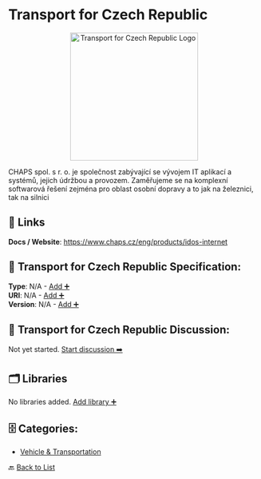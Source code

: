 # Transport for Czech Republic
<p align="center">
    <img width="256" src="https://raw.githubusercontent.com/apis-list/apis-list/main/apis/transport-for-czech-republic/logo_256x256.png" alt="Transport for Czech Republic Logo"/>
</p>
CHAPS spol. s r. o.  je společnost zabývající se vývojem IT aplikací a systémů, jejich údržbou a provozem.  Zaměřujeme se na komplexní softwarová řešení zejména pro oblast osobní dopravy a to jak na železnici, tak na silnici

##  🔗 Links
**Docs / Website**: https://www.chaps.cz/eng/products/idos-internet

## 🧬 Transport for Czech Republic Specification:
**Type**: N/A - [Add ➕](https://github.com/apis-list/apis-list/edit/main/apis.yaml#L19880)  
**URI**: N/A - [Add ➕](https://github.com/apis-list/apis-list/edit/main/apis.yaml#L19880)  
**Version**: N/A - [Add ➕](https://github.com/apis-list/apis-list/edit/main/apis.yaml#L19880)

## 💬 Transport for Czech Republic Discussion:
Not yet started. [Start discussion ➡️](https://github.com/apis-list/apis-list/discussions/new)

## 🗂️ Libraries

No libraries added. [Add library ➕](https://github.com/apis-list/apis-list/edit/main/apis.yaml#L19880)    


## 🗄️ Categories:
- [Vehicle & Transportation](https://github.com/apis-list/apis-list#vehicle--transportation-)

🔙  [Back to List](https://github.com/apis-list/apis-list)
